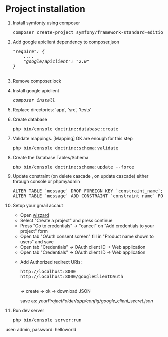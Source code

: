 <h1> Project installation</h1>
<ol>
	<li>
		<p>Install symfonty using composer</p>
		<pre>composer create-project symfony/framework-standard-edition project "3.2.6"</pre>
	</li>
	<li>
		<p>Add google apiclient dependency to composer.json</p>
		<i>
		<pre>
"require": {
	....
	"google/apiclient": "2.0"
}
		</pre>
		</i>
	</li>
	<li>
		<p>Remove composer.lock</p>
	</li>
	<li>
		<p>Install google apiclient</p>
		<i><pre>composer install</pre></i>
	</li>
	<li>
		<p>Replace directories: 'app', 'src', 'tests'</p>
	</li>
	<li>
		<p>Create database</p>
		<pre>php bin/console doctrine:database:create</pre>
	</li>
	<li>
		<p>Validate mappings. [Mapping] OK  are enough for this step</p>
		<pre>php bin/console doctrine:schema:validate</pre>
	</li>
	<li>
		<p>Create the Database Tables/Schema</p>
		<pre>php bin/console doctrine:schema:update --force</pre>
	</li>
	<li>
		<p>Update constraint (on delete cascade , on update cascade) either through console or phpmyadmin</p>
		<pre>ALTER TABLE `message` DROP FOREIGN KEY `constraint_name`; 
ALTER TABLE `message` ADD CONSTRAINT `constraint_name` FOREIGN KEY (`contact_id`) REFERENCES `contacts`(`id`) ON DELETE CASCADE ON UPDATE CASCADE;</pre>
	</li>	
	<li>
		<p>Setup your gmail accaut</p>
		<ul>
			<li>Open <a href="https://console.developers.google.com/start/api?id=gmail&hl=uk">wizzard</a></li>
			<li>Select "Create a project" and press continue</li>
			<li>Press "Go to credentials" -> "cancel" on "Add credentials to your project" form</li>
			<li>Open tab "OAuth consent screen" fill in "Product name shown to users" and save</li>
			<li>Open tab "Credentials" -> OAuth client ID -> Web application</li>
			<li>Open tab "Credentials" -> OAuth client ID -> Web application</li>
			<li>
				<p>Add Authorized redirect URIs:</p>
				<pre>
http://localhost:8000
http://localhost:8000/googleClientOAuth
				</pre>
				<p>-> create -> ok -> download JSON</p>
				<p>save as: <i>yourProjectFolder/app/config/google_client_secret.json</i></p>
			</li>			
		</ul>
	</li>
	<li>
		<p>Run dev server</p>
		<pre>php bin/console server:run</pre>
	</li>	
</ol>
<p>user: admin, password: helloworld</p>
